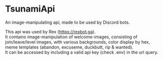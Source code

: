# TsunamiApi
An image-manipulating api, made to be used by Discord bots.  

This api was used by Rex (https://rexbot.ga).  
It contains image-manipulation of welcome-images, consisting of join/leave/level images, with various backgrounds, color display by hex, meme templates (abandon, excuseme, duckbutt, rip & wanted).  
It can be accessed by including a valid api key (check .env) in the url query.
